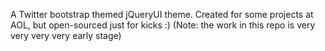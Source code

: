 A Twitter bootstrap themed jQueryUI theme. Created for some projects at AOL, but open-sourced just for kicks :) (Note: the work in this repo is very very very very early stage)

